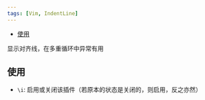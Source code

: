 ```yaml
---
tags: [Vim, IndentLine]
---
```


<p id="markdown-toc"></p>
<!-- vim-markdown-toc GFM -->

* [使用](#使用)

<!-- vim-markdown-toc -->

显示对齐线，在多重循环中异常有用

## 使用

* `\i`: 启用或关闭该插件（若原本的状态是关闭的，则启用，反之亦然）


